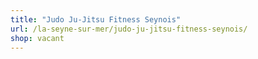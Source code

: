 ```yaml
---
title: "Judo Ju-Jitsu Fitness Seynois"
url: /la-seyne-sur-mer/judo-ju-jitsu-fitness-seynois/
shop: vacant
---
```

